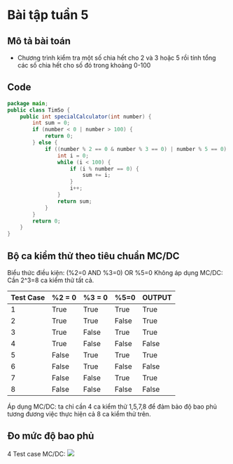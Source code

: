 # Bài tập tuần 5

## Mô tả bài toán

- Chương trình kiểm tra một số chia hết cho 2 và 3 hoặc 5 rồi tính tổng các số chia hết cho số đó trong khoảng 0-100

## Code 
```java
package main;
public class TimSo {
	public int specialCalculator(int number) {
		int sum = 0;
		if (number < 0 | number > 100) {
			return 0;
		} else {
			if ((number % 2 == 0 & number % 3 == 0) | number % 5 == 0) {
				int i = 0;
				while (i < 100) {
					if (i % number == 0) {
						sum += i;
					}
					i++;
				}
				return sum;
			}
		}
		return 0;
	}
}

```

## Bộ ca kiểm thử theo tiêu chuẩn MC/DC

Biểu thức điều kiện: (%2=0 AND %3=0) OR %5=0
Không áp dụng MC/DC: Cần 2^3=8 ca kiểm thử tất cả.

Test Case  | %2 = 0 | %3 = 0 | %5=0 | OUTPUT
------------- | ------------- | ------------- | ------------- | -------------
1  | True | True | True | True
2  | True | True | False | True
3  | True | False | True | True
4  | True | False | False | False
5  | False | True | True | True
6  | False | True | False | False
7  | False | False | True | True
8  | False | False | False | False

Áp dụng MC/DC: ta chỉ cần 4 ca kiểm thử 1,5,7,8 để đảm bảo độ bao phủ tương đương việc thực hiện cả 8 ca kiểm thử trên.

## Đo mức độ bao phủ

4 Test case MC/DC:
<img src="https://github.com/hoangbd58/int3117-2016/blob/master/BuiDangHoang/BT2/4TestCase.png"/>
